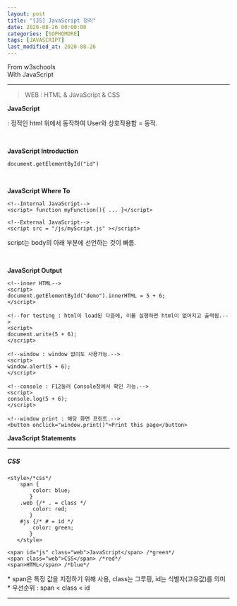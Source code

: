 ```yaml
---
layout: post
title: "[JS] JavaScript 정리"
date: 2020-08-26 00:00:00
categories: [SOPHOMORE]
tags: [JAVASCRIPT]
last_modified_at: 2020-08-26
---
```


<p>
From w3schools
<br>With JavaScript</p>

---

> WEB : HTML & JavaScript & CSS

__JavaScript__

<p> : 정적인 html 위에서 동작하여 User와 상호작용함 = 동적. </p>

<br>

__JavaScript Introduction__

```{.html}
document.getElementById("id")
```

<br>

__JavaScript Where To__

```{.html}
<!--Internal JavaScript-->
<script> function myFunction(){ ... }</script>

<!--External JavaScript-->
<script src = "/js/myScript.js" ></script>
```

<p> script는 body의 아래 부분에 선언하는 것이 빠름.</p>


<br>

__JavaScript Output__

```{.html}
<!--inner HTML-->
<script>
document.getElementById("demo").innerHTML = 5 + 6;
</script>

<!--for testing : html이 load된 다음에, 이를 실행하면 html이 없어지고 출력됨.-->
<script>
document.write(5 + 6);
</script>

<!--window : window 없이도 사용가능.-->
<script>
window.alert(5 + 6);
</script>

<!--console : F12눌러 Console창에서 확인 가능.-->
<script>
console.log(5 + 6);
</script>

<!--window print : 해당 화면 프린트.-->
<button onclick="window.print()">Print this page</button>
```

__JavaScript Statements__



















---

##### CSS

```{.html}
<style>/*css*/
    span {
        color: blue;
       }
    .web {/* . = class */
        color: red;
       }
    #js {/* # = id */
        color: green;
       }
   </style>

<span id="js" class="web">JavaScript</span> /*green*/
<span class="web">CSS</span> /*red*/
<span>HTML</span> /*blue*/
```

<p>
  * span은 특정 값을 지정하기 위해 사용, class는 그루핑, id는 식별자(고유값)를 의미
 <br> * 우선순위 : span < class < id
</p>

---




<br>
<br>



